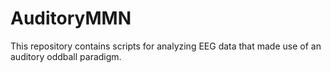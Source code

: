 # AuditoryMMN

This repository contains scripts for analyzing EEG data that made use of an auditory oddball paradigm.
